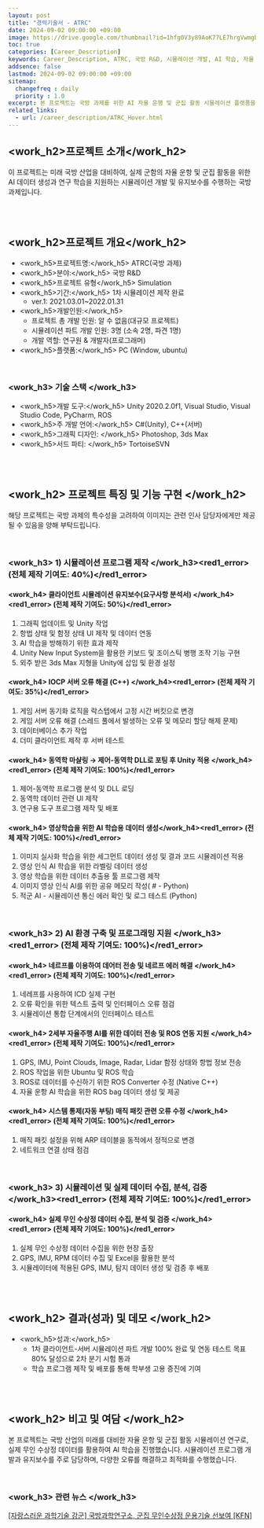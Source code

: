 ```yaml
---
layout: post
title: "경력기술서 - ATRC"
date: 2024-09-02 09:00:00 +09:00
image: https://drive.google.com/thumbnail?id=1hfg0V3y89AoK77LE7hrgVwmgb-bG1rdP
toc: true
categories: [Career_Description]
keywords: Career_Description, ATRC, 국방 R&D, 시뮬레이션 개발, AI 학습, 자율 운항, 군집 활동, 데이터 수집, Unity, C#, C++, ROS, 네트워크, IOCP 서버, 동역학, 머신러닝
addsence: false
lastmod: 2024-09-02 09:00:00 +09:00
sitemap:
  changefreq : daily
  priority : 1.0
excerpt: 본 프로젝트는 국방 과제를 위한 AI 자율 운행 및 군집 활동 시뮬레이션 플랫폼을 개발하며, AI 학습용 데이터 생성, 시뮬레이션 유지보수, 네트워크 오류 수정 등을 담당했습니다.
related_links:
  - url: /career_description/ATRC_Hover.html
---
```


## <work_h2>프로젝트 소개</work_h2>

이 프로젝트는 미래 국방 산업을 대비하여, 실제 군함의 자율 운항 및 군집 활동을 위한 AI 데이터 생성과 연구 학습을 지원하는 시뮬레이션 개발 및 유지보수를 수행하는 국방 과제입니다.

<br>
<br>

## <work_h2>프로젝트 개요</work_h2>

- <span><work_h5>프로젝트명:</work_h5> ATRC(국방 과제)</span>
- <span><work_h5>분야:</work_h5> 국방 R&D </span>
- <span><work_h5>프로젝트 유형</work_h5> Simulation</span>
- <span><work_h5>기간:</work_h5> 1차 시뮬레이션 제작 완료</span>
  - ver.1: 2021.03.01~2022.01.31 
- <span><work_h5>개발인원:</work_h5> </span>
  - 프로젝트 총 개발 인원: 알 수 없음(대규모 프로젝트)
  - 시뮬레이션 파트 개발 인원: 3명 (소속 2명, 파견 1명)
  - 개발 역할: 연구원 & 개발자(프로그래머)
- <span><work_h5>플랫폼:</work_h5> PC (Window, ubuntu) </span>

<br>

### <work_h3> 기술 스택 </work_h3>

- <span><work_h5>개발 도구:</work_h5> Unity 2020.2.0f1, Visual Studio, Visual Studio Code, PyCharm, ROS  </span>
- <span><work_h5>주 개발 언어:</work_h5>  C#(Unity), C++(서버) </span>
- <span><work_h5>그래픽 디자인: </work_h5> Photoshop, 3ds Max</span>
- <span><work_h5>서드 파티: </work_h5> TortoiseSVN </span>

<br>
<br>

## <work_h2> 프로젝트 특징 및 기능 구현 </work_h2>

해당 프로젝트는 국방 과제의 특수성을 고려하여 이미지는 관련 인사 담당자에게만 제공될 수 있음을 양해 부탁드립니다.

<br>

### <work_h3> 1) 시뮬레이션 프로그램 제작 </work_h3><red1_error> (전체 제작 기여도: 40%)</red1_error>

#### <work_h4> 클라이언트 시뮬레이션 유지보수(요구사항 분석서) </work_h4><red1_error> (전체 제작 기여도: 50%)</red1_error>

1. 그래픽 업데이트 및 Unity 작업
2. 항법 상태 및 함정 상태 UI 제작 및 데이터 연동
3. AI 학습을 방해하기 위한 효과 제작
4. Unity New Input System을 활용한 키보드 및 조이스틱 병행 조작 기능 구현
5. 외주 받은 3ds Max 지형을 Unity에 삽입 및 환경 설정

#### <work_h4> IOCP 서버 오류 해결 (C++) </work_h4><red1_error> (전체 제작 기여도: 35%)</red1_error>

1. 게임 서버 동기화 로직을 락스텝에서 고정 시간 버킷으로 변경
2. 게임 서버 오류 해결 (스레드 풀에서 발생하는 오류 및 메모리 할당 해제 문제)
3. 데이터베이스 추가 작업
4. 더미 클라이언트 제작 후 서버 테스트

#### <work_h4> 동역학 마샬링 → 제어-동역학 DLL로 포팅 후 Unity 적용 </work_h4><red1_error> (전체 제작 기여도: 100%)</red1_error>

1. 제어-동역학 프로그램 분석 및 DLL 로딩
2. 동역학 데이터 관련 UI 제작
3. 연구용 도구 프로그램 제작 및 배포

#### <work_h4> 영상학습을 위한 AI 학습용 데이터 생성</work_h4><red1_error> (전체 제작 기여도: 100%)</red1_error>

1. 이미지 실사화 학습을 위한 세그먼트 데이터 생성 및 결과 코드 시뮬레이션 적용
2. 영상 인식 AI 학습을 위한 라벨링 데이터 생성
3. 영상 학습을 위한 데이터 추출용 툴 프로그램 제작
4. 이미지 영상 인식 AI를 위한 공유 메모리 작성( # - Python)
5. 적군 AI - 시뮬레이션 통신 에러 확인 및 로그 테스트 (Python)

<br>

### <work_h3> 2) AI 환경 구축 및 프로그래밍 지원 </work_h3><red1_error> (전체 제작 기여도: 100%)</red1_error>

#### <work_h4> 네르프를 이용하여 데어터 전송 및 네르프 에러 해결 </work_h4><red1_error> (전체 제작 기여도: 100%)</red1_error>

1. 네레프를 사용하여 ICD 실제 구현
2. 오류 확인을 위한 텍스트 출력 및 인터페이스 오류 점검
3. 시뮬레이션 통합 단계에서의 인터페이스 테스트

#### <work_h4> 2세부 자율주행 AI를 위한 데이터 전송 및 ROS 연동 지원 </work_h4><red1_error> (전체 제작 기여도: 100%)</red1_error>

1. GPS, IMU, Point Clouds, Image, Radar, Lidar 함정 상태와 항법 정보 전송
2. ROS 작업을 위한 Ubuntu 및 ROS 학습
3. ROS로 데이터를 수신하기 위한 ROS Converter 수정 (Native C++)
4. 자율 운항 AI 학습을 위한 ROS bag 데이터 생성 및 제공

#### <work_h4> 시스템 통제(자동 부팅) 매직 패킷 관련 오류 수정 </work_h4><red1_error> (전체 제작 기여도: 100%)</red1_error>

1. 매직 패킷 설정을 위해 ARP 테이블을 동적에서 정적으로 변경
2. 네트워크 연결 상태 점검

<br>

### <work_h3> 3) 시뮬레이션 및 실제 데이터 수집, 분석, 검증 </work_h3><red1_error> (전체 제작 기여도: 100%)</red1_error>

#### <work_h4> 실제 무인 수상정 데이터 수집, 분석 및 검증 </work_h4><red1_error> (전체 제작 기여도: 100%)</red1_error>

1. 실제 무인 수상정 데이터 수집을 위한 현장 출장
2. GPS, IMU, RPM 데이터 수집 및 Excel을 활용한 분석
3. 시뮬레이터에 적용된 GPS, IMU, 탐지 데이터 생성 및 검증 후 배포

<br>
<br>

## <work_h2> 결과(성과) 및 데모 </work_h2>

- <span><work_h5>성과:</work_h5></span>
  - 1차 클라이언트-서버 시뮬레이션 파트 개발 100% 완료 및 연동 테스트 목표 80% 달성으로 2차 분기 시험 통과
  - 학습 프로그램 제작 및 배포를 통해 학부생 고용 증진에 기여

<br>
<br>

## <work_h2> 비고 및 여담 </work_h2>

본 프로젝트는 국방 산업의 미래를 대비한 자율 운항 및 군집 활동 시뮬레이션 연구로, 실제 무인 수상정 데이터를 활용하여 AI 학습을 진행했습니다. 시뮬레이션 프로그램 개발과 유지보수를 주로 담당하며, 다양한 오류를 해결하고 최적화를 수행했습니다.

<br>

### <work_h3> 관련 뉴스 </work_h3>

[[자랑스러운 과학기술 강군] 국방과학연구소, 군집 무인수상정 운용기술 선보여 [KFN]](https://www.youtube.com/embed/F2jDdKA3f_Q)